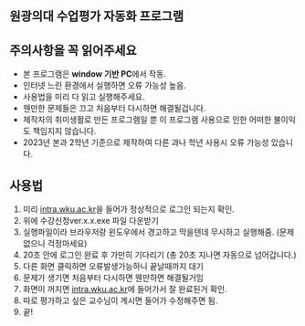 ****원광의대 수업평가 자동화 프로그램****
---
**주의사항을 꼭 읽어주세요** 
---
- 본 프로그램은 **window 기반 PC**에서 작동.
- 인터넷 느린 환경에서 실행하면 오류 가능성 높음.
- 사용법을 미리 다 읽고 실행해주세요.
- 웬만한 문제들은 끄고 처음부터 다시하면 해결될겁니다.
- 제작자의 취미생활로 만든 프로그램일 뿐 이 프로그램 사용으로 인한 어떠한 불이익도 책임지지 않습니다.
- 2023년 본과 2학년 기준으로 제작하여 다른 과나 학년 사용시 오류 가능성 있습니다.

**사용법** 
---
1. 미리 [intra.wku.ac.kr](http://intra.wku.ac.kr)을 들어가 정상적으로 로그인 되는지 확인.
2. 위에 수강신청ver.x.x.exe 파일 다운받기  
3. 실행파일이라 브라우저랑 윈도우에서 경고하고 막을텐데 무시하고 실행해줌. (문제없으니 걱정마세요)
4. 20초 안에 로그인 완료 후 가만히 기다리기 (총 20초 지나면 자동으로 넘어갑니다.)
5. 다른 화면 클릭하면 오류발생가능하니 끝날때까지 대기
6. 문제가 생기면 처음부터 다시하면 웬만하면 해결될거임
7. 화면이 꺼지면 [intra.wku.ac.kr](http://intra.wku.ac.kr)에 들어가서 잘 완료된거 확인. 
8. 따로 평가하고 싶은 교수님이 계시면 들어가 수정해주면 됨. 
9. 끝!

